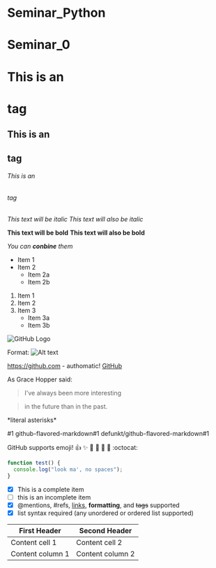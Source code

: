 # Seminar_Python
# Seminar_0
# This is an <h1> tag
## This is an <h2> tag
###### This is an <h6> tag
  
*This text will be italic*
_This text will also be italic_

**This text will be bold**
__This text will also be bold__

*You can **conbine** them*

* Item 1
* Item 2
  * Item 2a
  * Item 2b

1. Item 1
2. Item 2
3. Item 3
   * Item 3a
   * Item 3b
   
![GitHub Logo](logo.png)

Format: ![Alt text](https://oir.mobi/uploads/posts/2020-04/1586459543_17-p-koti-v-ochkakh-25.jpg)

https://github.com - authomatic!
[GitHub](https://github.com)

As Grace Hopper said:
> I've always been more interesting

> in the future than in the past.

\*literal asterisks\*

#1
github-flavored-markdown#1
defunkt/github-flavored-markdown#1

GitHub supports emoji!
:+1: :sparkles: :camel: :tada:
:rocket: :metal: :octocat:

```javascript
function test() {
  console.log("look ma', no spaces");
}
```
- [x] This is a complete item
- [ ] this is an incomplete item
- [x] @mentions, #refs, [links](), 
**formatting**, and <del>tags</del>
supported
- [x] list syntax required (any
unordered or ordered list
supported)

First Header | Second Header
------------ | -------------
Content cell 1 | Content cell 2
Content column 1 | Content column 2
